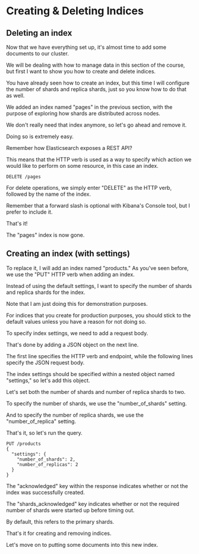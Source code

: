 # Creating & Deleting Indices

## Deleting an index

Now that we have everything set up, it's almost time to add some documents to our cluster.

We will be dealing with how to manage data in this section of the course, but first I want to show you how to create and delete indices.

You have already seen how to create an index, but this time I will configure the number of shards and replica shards, just so you know how to do that as well.

We added an index named "pages" in the previous section, with the purpose of exploring how shards are distributed across nodes.

We don't really need that index anymore, so let's go ahead and remove it.

Doing so is extremely easy.

Remember how Elasticsearch exposes a REST API?

This means that the HTTP verb is used as a way to specify which action we would like to perform on some resource, in this case an index.

```
DELETE /pages
```
For delete operations, we simply enter "DELETE" as the HTTP verb, followed by the name of the index.

Remember that a forward slash is optional with Kibana's Console tool, but I prefer to include it.

That's it!

The "pages" index is now gone.


## Creating an index (with settings)

To replace it, I will add an index named "products." As you've seen before, we use the "PUT" HTTP verb when adding an index.

Instead of using the default settings, I want to specify the number of shards and replica shards for the index.

Note that I am just doing this for demonstration purposes.

For indices that you create for production purposes, you should stick to the default values unless you have a reason for not doing so.

To specify index settings, we need to add a request body.

That's done by adding a JSON object on the next line.

The first line specifies the HTTP verb and endpoint, while the following lines specify the JSON request body.

The index settings should be specified within a nested object named "settings," so let's add this object.

Let's set both the number of shards and number of replica shards to two.

To specify the number of shards, we use the "number_of_shards" setting.

And to specify the number of replica shards, we use the "number_of_replica" setting.

That's it, so let's run the query.

```
PUT /products
{
  "settings": {
    "number_of_shards": 2,
    "number_of_replicas": 2
  }
}
```

The "acknowledged" key within the response indicates whether or not the index was successfully created.

The "shards_acknowledged" key indicates whether or not the required number of shards were started up before timing out.

By default, this refers to the primary shards.

That's it for creating and removing indices.

Let's move on to putting some documents into this new index.